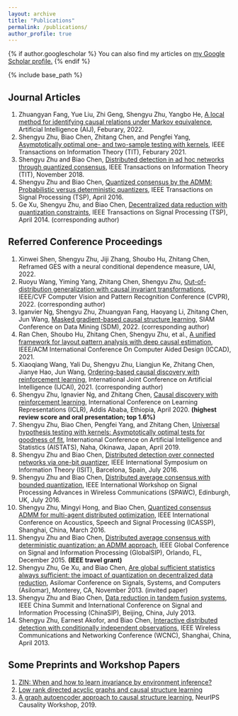 ```yaml
---
layout: archive
title: "Publications"
permalink: /publications/
author_profile: true
---
```


{% if author.googlescholar %}
  You can also find my articles on <u><a href="{{author.googlescholar}}">my Google Scholar profile</a>.</u>
{% endif %}

{% include base_path %}

Journal Articles
---
1. Zhuangyan Fang, Yue Liu, Zhi Geng, Shengyu Zhu, Yangbo He, [A local method for identifying causal relations under Markov equivalence](https://doi.org/10.1016/j.artint.2022.103669), Artificial Intelligence (AIJ), Feburary, 2022.
2. Shengyu Zhu, Biao Chen, Zhitang Chen, and Pengfei Yang, [Asymptotically optimal one- and two-sample testing with kernels](http://dx.doi.org/10.1109/TIT.2021.3059267), IEEE Transactions on Information Theory (TIT), Feburary 2021.
3. Shengyu Zhu and Biao Chen, [Distributed detection in ad hoc networks through quantized consensus](http://dx.doi.org/10.1109/TIT.2018.2865108), IEEE Transactions on Information Theory (TIT), November 2018.
4. Shengyu Zhu and Biao Chen, [Quantized consensus by the ADMM: Probabilistic versus deterministic quantizers](http://dx.doi.org/10.1109/TIT.2018.2865108), IEEE Transactions on Signal Processing (TSP), April 2016.
5. Ge Xu, Shengyu Zhu, and Biao Chen, [Decentralized data reduction with quantization constraints](http://dx.doi.org/10.1109/TSP.2015.2504341), IEEE Transactions on Signal Processing (TSP), April 2014. (corresponding author)


Referred Conference Proceedings
---
1. Xinwei Shen, Shengyu Zhu, Jiji Zhang, Shoubo Hu, Zhitang Chen, Reframed GES with a neural conditional dependence measure, UAI, 2022.
2. Ruoyu Wang, Yiming Yang, Zhitang Chen, Shengyu Zhu, [Out-of-distribution generalization with causal invariant transformations](https://arxiv.org/abs/2203.11528), IEEE/CVF Computer Vision and Pattern Recognition Conference (CVPR), 2022. (corresponding author)
3. Iganvier Ng, Shengyu Zhu, Zhuangyan Fang, Haoyang Li, Zhitang Chen, Jun Wang, [Masked gradient-based causal structure learning](https://doi.org/10.1137/1.9781611977172.48), SIAM Conference on Data Mining (SDM), 2022. (corresponding author)
4. Ran Chen, Shoubo Hu, Zhitang Chen, Shengyu Zhu, et al., [A unified framework for layout pattern analysis with deep causal estimation](http://dx.doi.org/0.1109/ICCAD51958.2021.9643458), IEEE/ACM International Conference On Computer Aided Design (ICCAD), 2021.
5. Xiaoqiang Wang, Yali Du, Shengyu Zhu, Liangjun Ke, Zhitang Chen, Jianye Hao, Jun Wang, [Ordering-based causal discovery with reinforcement learning](https://arxiv.org/abs/2105.06631), International Joint Conference on Artificial Intelligence (IJCAI), 2021. (corresponding author)
6.  Shengyu Zhu, Ignavier Ng, and Zhitang Chen, [Causal discovery with reinforcement learning](https://openreview.net/forum?id=S1g2skStPB), International Conference on Learning Representations (ICLR), Addis Ababa, Ethiopia, April 2020.  **(highest review score and oral presentation; top 1.6%)**
7.	Shengyu Zhu, Biao Chen, Pengfei Yang, and Zhitang Chen, [Universal hypothesis testing with kernels: Asymptotically optimal tests for goodness of fit](http://proceedings.mlr.press/v89/zhu19b), International Conference on Artificial Intelligence and Statistics (AISTATS), Naha, Okinawa, Japan, April 2019.
8.	Shengyu Zhu and Biao Chen, [Distributed detection over connected networks via one-bit quantizer](http://dx.doi.org/10.1109/ISIT.2016.7541554), IEEE International Symposium on Information Theory (ISIT), Barcelona, Spain, July 2016.
9.	Shengyu Zhu and Biao Chen, [Distributed average consensus with bounded quantization](http://dx.doi.org/10.1109/SPAWC.2016.7536852), IEEE International Workshop on Signal Processing Advances in Wireless Communications (SPAWC), Edinburgh, UK, July 2016.
10.	Shengyu Zhu, Mingyi Hong, and Biao Chen, [Quantized consensus ADMM for multi-agent distributed optimization](http://dx.doi.org/10.1109/ICASSP.2016.7472455), IEEE International Conference on Acoustics, Speech and Signal Processing (ICASSP), Shanghai, China, March 2016.
11.	Shengyu Zhu and Biao Chen, [Distributed average consensus with deterministic quantization: an ADMM approach](http://dx.doi.org/10.1109/GlobalSIP.2015.7418285), IEEE Global Conference on Signal and Information Processing (GlobalSIP), Orlando, FL, December 2015. **(IEEE travel grant)**
12.	Shengyu Zhu, Ge Xu, and Biao Chen, [Are global sufficient statistics always sufficient: the impact of quantization on decentralized data reduction](http://dx.doi.org/10.1109/ACSSC.2013.6810461), Asilomar Conference on Signals, Systems, and Computers (Asilomar), Monterey, CA, November 2013. (invited paper)
13.	Shengyu Zhu and Biao Chen, [Data reduction in tandem fusion systems](http://dx.doi.org/10.1109/ChinaSIP.2013.6625412), IEEE China Summit and International Conference on Signal and Information Processing (ChinaSIP), Beijing, China, July 2013.
14.	Shengyu Zhu, Earnest Akofor, and Biao Chen, [Interactive distributed detection with conditionally independent observations](http://dx.doi.org/10.1109/WCNC.2013.6554959), IEEE Wireless Communications and Networking Conference (WCNC), Shanghai, China, April 2013.

Some Preprints and Workshop Papers
---
1. [ZIN: When and how to learn invariance by environment inference?](https://arxiv.org/abs/2203.05818)
2. [Low rank directed acyclic graphs and causal structure learning](https://arxiv.org/abs/2006.05691)
3. [A graph autoencoder approach to causal structure learning](https://arxiv.org/abs/1911.07420), NeurIPS Causality Workshop, 2019.

